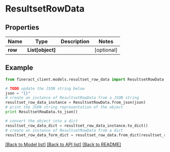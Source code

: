 # ResultsetRowData


## Properties

Name | Type | Description | Notes
------------ | ------------- | ------------- | -------------
**row** | **List[object]** |  | [optional] 

## Example

```python
from fineract_client.models.resultset_row_data import ResultsetRowData

# TODO update the JSON string below
json = "{}"
# create an instance of ResultsetRowData from a JSON string
resultset_row_data_instance = ResultsetRowData.from_json(json)
# print the JSON string representation of the object
print ResultsetRowData.to_json()

# convert the object into a dict
resultset_row_data_dict = resultset_row_data_instance.to_dict()
# create an instance of ResultsetRowData from a dict
resultset_row_data_form_dict = resultset_row_data.from_dict(resultset_row_data_dict)
```
[[Back to Model list]](../README.md#documentation-for-models) [[Back to API list]](../README.md#documentation-for-api-endpoints) [[Back to README]](../README.md)


